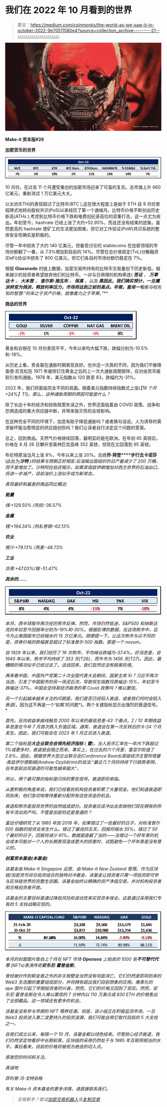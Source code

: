 # 我们在 2022 年 10 月看到的世界

> 原文：<https://medium.com/coinmonks/the-world-as-we-saw-it-in-october-2022-9e70511580e4?source=collection_archive---------21----------------------->

![](img/03c2d0c5ff2ba229e46f889bc0e08aa1.png)

**Make-it 资本版#26**

**加密货币的世界**

![](img/56d96b008a03c553e004a9eb9149ecf6.png)

10 月份，在过去 11 个月遭受重创的加密市场迎来了可喜的复苏。总市值上升 660 亿美元，重新测试 1 万亿美元大关。

以太坊(ETH)的表现超过了比特币(BTC ),这在很大程度上是由于 ETH 自 9 月份里程碑式地转向股权共识(PoS)以来经历了第一个通缩月。比特币价格不断创出历史新高(ATHs ),考虑到比特币价格下跌和电费创纪录高位的双重打击，这一点尤为突出。年初至今，hashrate 已经上涨了大约+52.95%，而且还没有结束的迹象。虽然更高的 hashrate 使矿工的生活更加困难，但它对工作验证(PoW)共识系统的整体安全性确实是积极的。

尽管一年中损失了大约 140 亿美元，但备受讨论的 stablecoins 在加密领域的市场份额翻了一番，从 7.3%增加到目前的 14%。尽管在总价值锁定(TvL)分散融资(DeFi)协议中损失了 800 亿美元，但它们各自的市场份额仍稳定在 7%。

根据 **Glassnode** 的链上数据，加密交易所持有的比特币交易量创下历史新低。越来越少的投资者希望放弃他们的比特币。一对与日俱增的机构牵连( ***签证*** *，* ***万事达卡*** *，* ***大本营*** *，* ***查尔斯·施瓦布*** *，* ***保真*** *，以及* ***黑因此，我们确实预计，一旦鹰派转变为鸽派，释放利率压力，市场将达到之前的高点。毕竟，套用一句**奥马哈先知**的智慧:“利率之于资产价格，就像重力之于苹果。”***

**商品的世界**

![](img/3edc16699a4f7ab0190728bde0fd5b87.png)

黄金和白银在 10 月份表现平平，今年以来均大幅下跌，跌幅分别为-10.5%和-18%。

从历史上看，贵金属在通胀时期表现良好。也许这一次真的不同，因为我们不像理查德·尼克松在 1971 年废除钉住黄金之后的上一次大通胀周期那样，应对由货币疲软引发的通胀。1978 年，美元指数从 120 跌至 83，跌幅约为-31%。

2022 年，我们将面临完全不同的局面。随着美元指数持续指数式上涨(*【18 个月+24%】T1)。那么，这种通胀周期的原因可能是什么？*

除了长达十年的经济和财政政策失误之外，世界还面临着由 COVID 政策、战争和恐惧造成的重大供应链中断，并带来毁灭性的全球影响。

在这种完全不同的环境下，加息有助于降低通胀吗？或者换句话说，人为诱导的需求破坏能治愈明显的供应链创伤吗？我们让读者自行决定这个问题的答案。

总之，回到商品。天然气价格继续回落，最明显的是在欧洲。在年初 65 英镑后，价格在 8 月 26 日攀升至奥林匹克高峰 352 英镑，但现在又回落到 95 英镑。

布伦特原油当月上涨 8%，今年以来上涨 20%。总统**乔·拜登****步行去卡诺莎**(此处为****沙特*** )的结果与预期正好相反:石油输出国组织的日产量减少了 200 万桶，而不是增加了。沙特阿拉伯还暗示，如果其宿敌伊朗增加对西方世界的石油出口，将进一步减产，目前油价上涨似乎成为新常态。*

*表现最好和最差的商品同比概述:*

***能量***

*煤:+129.50% /丙烷:-36.57%*

***金属***

*锂:+194.34% /热轧卷钢:-62.13%*

***农业***

*橙汁:+79.13% /燕麦:-48.73%*

***工业***

*沥青:+47.03%/锡:-51.47%*

***其余的……***

*![](img/b0ea028ec62518a8e66ad18fde781cf0.png)*

*本月，西半球股市再次经历熊市反弹。然而，市场仍然低迷，S&P500 和纳斯达克的年初至今回报率分别为-19%和-30%。根据彭博的数据，在这场熊市中，迄今为止美国股市已经缩水约 15 万亿美元。顺便提一下，让这次熊市与众不同的是，债券价格的跌幅甚至超过了标准普尔 500 指数。那是一个 novum。*

*自 1929 年以来，我们经历了 19 次熊市，平均峰谷跌幅为-37.4%。好消息是，自 1940 年以来，熊市平均持续了 353 天(T26)，而牛市为 1456 天(T27)。因此，最糟糕的情况似乎已经过去了。话说回来，我们显然还没有脱离险境。*

*再来看中国，中国共产党第二十次全国代表大会期间，国家主席 Xi？习近平再次当选，引发了中国股市的另一场泥石流，导致恒生指数月跌幅达-15%，年初至今跌幅达-37%。中国会坚持其经济崩溃的零 Covid 政策吗？难以置信。*

*另一个引起越来越多关注的问题是，我们是否已经陷入衰退，或者我们何时会陷入衰退(*，因为这不再是一个‘如果’的问题*)。两个关键指标显示出强烈的衰退信号。*

*首先。反向收益率曲线触及 2000 年以来的最低息差-43 个基点。2 / 10 年期收益率息差在今年 7 月首次跌入负值区域。通常，衰退会在第一次反转后的 6-24 个月发生。因此，我们可能会在 2023 年 1 月正式进入衰退。*

*第二个指标是**大企业联合会领先经济指标** ( **雷**)。当人民币汇率在一年内下跌超过 1%或更多时，衰退就会随之而来。事实上，在过去的六个月里，雷亚尔贬值了 2.8%。因此，根据世界大型企业联合会(Conference Board)高级经济主管阿塔曼·奥兹伊尔德勒姆(Andrew Ozyildirim)的说法:“最近几个月的持续下行趋势表明，在年底前出现衰退的可能性越来越大”。*

*所以，两个最可靠的指标是闪烁的警告信号。衰退即将来临。*

*从更积极的角度来说，我们已经看到机构投资者积累了大量现金。他们知道衰退即将到来，他们急切地等待重新分配所有这些资金的机会。*

*衰退和熊市是投资世界的自然组成部分。投资者应该冲出去卖掉他们现在拥有的所有半流动资产吗，不管是加密的还是普通的？*

*富达仔细研究了从 1980 年到 2018 年，如果错过了一些最好的日子，对标准普尔 500 指数的投资会发生什么。错过了最佳的五天，回报将缩水 35%。错过了 50 个最好的日子，回报将减少 91%。数据是直截了当的——当错过一个好年景的机会成本可能对一个人的长期表现造成更大的损害时，试图避免一个坏年景是没有意义的。*

***创富资本基金(本基金)***

*该基金由 Make-It Singapore 运营，由 Make-It New Zealand 管理。作为区块链/加密货币综合投资组合的独特对冲基金，该基金让投资者只需一项投资即可参与区块链世界的完整生态圈。该基金始终以精确的资产净值交易，并对机构投资者和合格投资者开放。*

*该基金的主要目标是通过降低风险和波动性来实现资本保全。这是通过采用我们专有的 5 支柱战略实现的。*

*![](img/a5cfa59d67499f7f3e6735aa7cc93ee5.png)*

*本月的封面图片取自上个月在 NFT 市场 **Opensea** 上拍卖的 1000 张**不可替代代币** (NFTs)表演传奇**安东尼·霍普金斯**。*

*曾经被炒作到郁金香之外的非关税壁垒当然没有彻底消亡。它们仍然是即将到来的 Web3 生态圈的重要组成部分，并将拥有超出我们目前想象的应用。像素化的 ape 图片引起了早期投资者的兴奋，然而，它们的价格又回到了现实。然而，安东尼·霍普金斯在令人难以置信的 7 分钟内以 110 万美元或 830 ETH 的价格售出了全部藏品。这一领域还有更多的机会。*

*该基金没有参与早期的 NFT 喂养狂潮，但是，该小组正在积极监测市场。一旦 Web3 投资进入第二波更持久的投资浪潮，我们可能会用它取代目前的 5 大支柱之一。*

*自我们成立以来，每隔一个 10 月，该基金都以绿色结束。尽管担心经济衰退，我们仍然坚定地看好中长期前景。区块链的采用仍然处于与 1995 年互联网相当的水平。事后看来，目前的价格将被视为绝佳的切入点。*

*感谢您的时间和关注。*

*真诚地*

*菲利普·冯·戈特伯格*

*有关 Make-It 资本基金的更多详情，请直接联系我们。*

> *交易新手？尝试[加密交易机器人](/coinmonks/crypto-trading-bot-c2ffce8acb2a)或[复制交易](/coinmonks/top-10-crypto-copy-trading-platforms-for-beginners-d0c37c7d698c)*